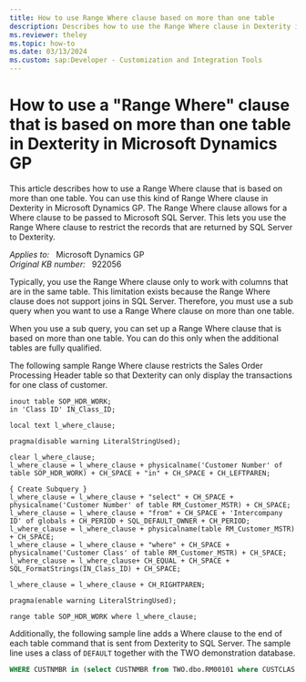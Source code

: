 ```yaml
---
title: How to use Range Where clause based on more than one table
description: Describes how to use the Range Where clause in Dexterity in Microsoft Dynamics GP.
ms.reviewer: theley
ms.topic: how-to
ms.date: 03/13/2024
ms.custom: sap:Developer - Customization and Integration Tools
---
```

# How to use a "Range Where" clause that is based on more than one table in Dexterity in Microsoft Dynamics GP

This article describes how to use a Range Where clause that is based on more than one table. You can use this kind of Range Where clause in Dexterity in Microsoft Dynamics GP. The Range Where clause allows for a Where clause to be passed to Microsoft SQL Server. This lets you use the Range Where clause to restrict the records that are returned by SQL Server to Dexterity.

_Applies to:_ &nbsp; Microsoft Dynamics GP  
_Original KB number:_ &nbsp; 922056

Typically, you use the Range Where clause only to work with columns that are in the same table. This limitation exists because the Range Where clause does not support joins in SQL Server. Therefore, you must use a sub query when you want to use a Range Where clause on more than one table.

When you use a sub query, you can set up a Range Where clause that is based on more than one table. You can do this only when the additional tables are fully qualified.

The following sample Range Where clause restricts the Sales Order Processing Header table so that Dexterity can only display the transactions for one class of customer.

```console
inout table SOP_HDR_WORK;
in 'Class ID' IN_Class_ID;

local text l_where_clause;

pragma(disable warning LiteralStringUsed);

clear l_where_clause;
l_where_clause = l_where_clause + physicalname('Customer Number' of table SOP_HDR_WORK) + CH_SPACE + "in" + CH_SPACE + CH_LEFTPAREN;

{ Create Subquery }
l_where_clause = l_where_clause + "select" + CH_SPACE + physicalname('Customer Number' of table RM_Customer_MSTR) + CH_SPACE;
l_where_clause = l_where_clause + "from" + CH_SPACE + 'Intercompany ID' of globals + CH_PERIOD + SQL_DEFAULT_OWNER + CH_PERIOD;
l_where_clause = l_where_clause + physicalname(table RM_Customer_MSTR) + CH_SPACE;
l_where_clause = l_where_clause + "where" + CH_SPACE + physicalname('Customer Class' of table RM_Customer_MSTR) + CH_SPACE;
l_where_clause = l_where_clause+ CH_EQUAL + CH_SPACE + SQL_FormatStrings(IN_Class_ID) + CH_SPACE;

l_where_clause = l_where_clause + CH_RIGHTPAREN;

pragma(enable warning LiteralStringUsed);

range table SOP_HDR_WORK where l_where_clause;
```

Additionally, the following sample line adds a Where clause to the end of each table command that is sent from Dexterity to SQL Server. The sample line uses a class of `DEFAULT` together with the TWO demonstration database.

```sql
WHERE CUSTNMBR in (select CUSTNMBR from TWO.dbo.RM00101 where CUSTCLAS = 'DEFAULT' )
```
